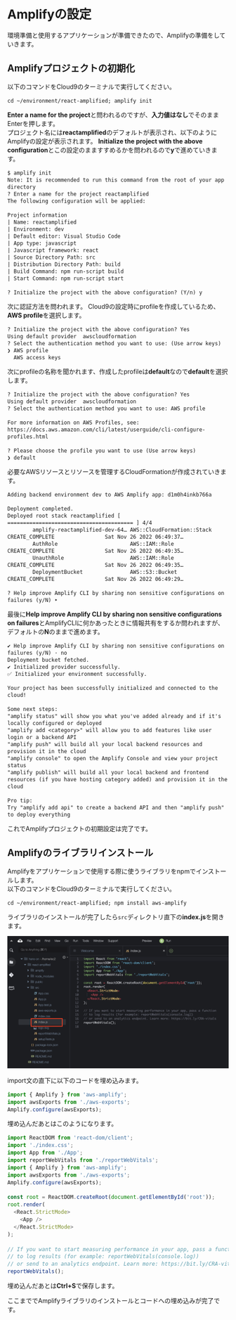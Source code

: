 # Amplifyの設定
環境準備と使用するアプリケーションが準備できたので、Amplifyの準備をしていきます。  

## Amplifyプロジェクトの初期化
以下のコマンドをCloud9のターミナルで実行してください。  

```
cd ~/environment/react-amplified; amplify init
```

**Enter a name for the project**と問われるのですが、**入力値はなし**でそのままEnterを押します。  
プロジェクト名には**reactamplified**のデフォルトが表示され、以下のようにAmplifyの設定が表示されます。
**Initialize the project with the above configuration**とこの設定のまますすめるかを問われるので**y**で進めていきます。  

```shell
$ amplify init
Note: It is recommended to run this command from the root of your app directory
? Enter a name for the project reactamplified
The following configuration will be applied:

Project information
| Name: reactamplified
| Environment: dev
| Default editor: Visual Studio Code
| App type: javascript
| Javascript framework: react
| Source Directory Path: src
| Distribution Directory Path: build
| Build Command: npm run-script build
| Start Command: npm run-script start

? Initialize the project with the above configuration? (Y/n) y
```

次に認証方法を問われます。
Cloud9の設定時にprofileを作成しているため、**AWS profile**を選択します。

```shell
? Initialize the project with the above configuration? Yes
Using default provider  awscloudformation
? Select the authentication method you want to use: (Use arrow keys)
❯ AWS profile 
  AWS access keys 
```

次にprofileの名称を聞かれます、作成したprofileは**default**なので**default**を選択します。

```shell
? Initialize the project with the above configuration? Yes
Using default provider  awscloudformation
? Select the authentication method you want to use: AWS profile

For more information on AWS Profiles, see:
https://docs.aws.amazon.com/cli/latest/userguide/cli-configure-profiles.html

? Please choose the profile you want to use (Use arrow keys)
❯ default 
```

必要なAWSリソースとリソースを管理するCloudFormationが作成されていきます。  
```
Adding backend environment dev to AWS Amplify app: d1m0h4inkb766a

Deployment completed.
Deployed root stack reactamplified [ ======================================== ] 4/4
        amplify-reactamplified-dev-64… AWS::CloudFormation::Stack     CREATE_COMPLETE                Sat Nov 26 2022 06:49:37…     
        AuthRole                       AWS::IAM::Role                 CREATE_COMPLETE                Sat Nov 26 2022 06:49:35…     
        UnauthRole                     AWS::IAM::Role                 CREATE_COMPLETE                Sat Nov 26 2022 06:49:35…     
        DeploymentBucket               AWS::S3::Bucket                CREATE_COMPLETE                Sat Nov 26 2022 06:49:29…     

? Help improve Amplify CLI by sharing non sensitive configurations on failures (y/N) ‣ 
```

最後に**Help improve Amplify CLI by sharing non sensitive configurations on failures**とAmplifyCLIに何かあったときに情報共有をするか問われますが、デフォルトの**N**のままで進めます。  

```shell
✔ Help improve Amplify CLI by sharing non sensitive configurations on failures (y/N) · no
Deployment bucket fetched.
✔ Initialized provider successfully.
✅ Initialized your environment successfully.

Your project has been successfully initialized and connected to the cloud!

Some next steps:
"amplify status" will show you what you've added already and if it's locally configured or deployed
"amplify add <category>" will allow you to add features like user login or a backend API
"amplify push" will build all your local backend resources and provision it in the cloud
"amplify console" to open the Amplify Console and view your project status
"amplify publish" will build all your local backend and frontend resources (if you have hosting category added) and provision it in the cloud

Pro tip:
Try "amplify add api" to create a backend API and then "amplify push" to deploy everything
```

これでAmplifyプロジェクトの初期設定は完了です。

## Amplifyのライブラリインストール
Amplifyをアプリケーションで使用する際に使うライブラリをnpmでインストールします。  
以下のコマンドをCloud9のターミナルで実行してください。  

```
cd ~/environment/react-amplified; npm install aws-amplify
```

ライブラリのインストールが完了したら`src`ディレクトリ直下の**index.js**を開きます。  

![/react-amplified/src/index.js](./img/indexjs.png)

import文の直下に以下のコードを埋め込みます。  
```javascript
import { Amplify } from 'aws-amplify';
import awsExports from './aws-exports';
Amplify.configure(awsExports);
```

埋め込んだあとはこのようになります。

```javascript
import ReactDOM from 'react-dom/client';
import './index.css';
import App from './App';
import reportWebVitals from './reportWebVitals';
import { Amplify } from 'aws-amplify';
import awsExports from './aws-exports';
Amplify.configure(awsExports);

const root = ReactDOM.createRoot(document.getElementById('root'));
root.render(
  <React.StrictMode>
    <App />
  </React.StrictMode>
);

// If you want to start measuring performance in your app, pass a function
// to log results (for example: reportWebVitals(console.log))
// or send to an analytics endpoint. Learn more: https://bit.ly/CRA-vitals
reportWebVitals();
```

埋め込んだあとは**Ctrl+S**で保存します。  

ここまででAmplifyライブラリのインストールとコードへの埋め込みが完了です。